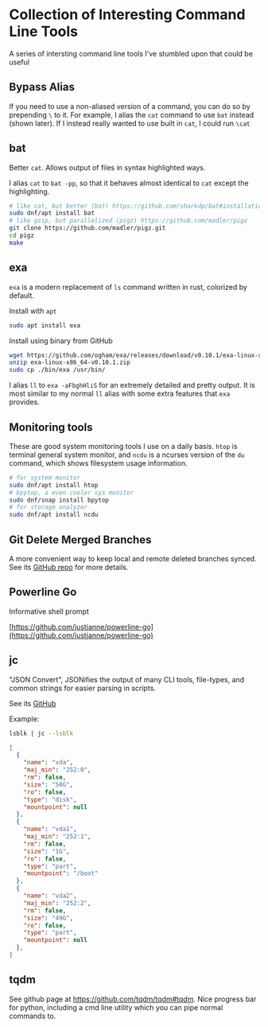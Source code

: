 # Collection of Interesting Command Line Tools

A series of intersting command line tools I've stumbled upon that could be useful

## Bypass Alias

If you need to use a non-aliased version of a command, you can do so by prepending `\` to it. For example, I alias the `cat` command to use `bat` instead (shown later). If I instead really wanted to use built in `cat`, I could run `\cat`

## bat

Better `cat`. Allows output of files in syntax highlighted ways.

I alias `cat` to `bat -pp`, so that it behaves almost identical to `cat` except the highlighting.

```bash
# like cat, but better (bat) https://github.com/sharkdp/bat#installation
sudo dnf/apt install bat
# like gzip, but parallelized (pigz) https://github.com/madler/pigz
git clone https://github.com/madler/pigz.git
cd pigz
make
```

## exa

`exa` is a modern replacement of `ls` command written in rust, colorized by default.

Install with `apt`

```bash
sudo apt install exa
```

Install using binary from GitHub

```bash
wget https://github.com/ogham/exa/releases/download/v0.10.1/exa-linux-x86_64-v0.10.1.zip
unzip exa-linux-x86_64-v0.10.1.zip
sudo cp ./bin/exa /usr/bin/
```

I alias `ll` to `exa -aFbghHliS` for an extremely detailed and pretty output. It is most similar to my normal `ll` alias with some extra features that `exa` provides.

## Monitoring tools

These are good system monitoring tools I use on a daily basis. `htop` is terminal general system monitor, and `ncdu` is a ncurses version of the `du` command, which shows filesystem usage information.

```bash
# for system monitor
sudo dnf/apt install htop
# bpytop, a even cooler sys monitor
sudo dnf/snap install bpytop
# for storage analyzer
sudo dnf/apt install ncdu
```

## Git Delete Merged Branches

A more convenient way to keep local and remote deleted branches synced. See its [GitHub repo](https://github.com/hartwork/git-delete-merged-branches?utm_source=tldrnewsletter) for more details.

## Powerline Go

Informative shell prompt

[https://github.com/justjanne/powerline-go](https://github.com/justjanne/powerline-go)

## jc

"JSON Convert", JSONifies the output of many CLI tools, file-types, and common strings for easier parsing in scripts.

See its [GitHub](https://github.com/kellyjonbrazil/jc?utm_source=tldrnewsletter)

Example:

```bash
lsblk | jc --lsblk
```

```json
[
  {
    "name": "vda",
    "maj_min": "252:0",
    "rm": false,
    "size": "50G",
    "ro": false,
    "type": "disk",
    "mountpoint": null
  },
  {
    "name": "vda1",
    "maj_min": "252:1",
    "rm": false,
    "size": "1G",
    "ro": false,
    "type": "part",
    "mountpoint": "/boot"
  },
  {
    "name": "vda2",
    "maj_min": "252:2",
    "rm": false,
    "size": "49G",
    "ro": false,
    "type": "part",
    "mountpoint": null
  },
]
```

## tqdm

See github page at <https://github.com/tqdm/tqdm#tqdm>. Nice progress bar for python, including a cmd line utility which you can pipe normal commands to.
